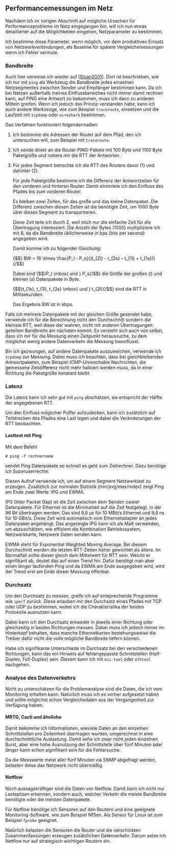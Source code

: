 
## Performancemessungen im Netz

Nachdem ich im vorigen Abschnitt auf mögliche Ursachen für Performanceprobleme
im Netz eingegangen bin, will ich nun etwas detaillierter auf die
Möglichkeiten eingehen, Netzparameter zu bestimmen.

Ich bestimme diese Parameter, wenn möglich, vor dem produktiven Einsatz von
Netzwerkverbindungen, als Baseline für spätere Vergleichsmessungen wenn ich
Fehler vermute.

### Bandbreite

Auch hier verweise ich wieder auf [[Sloan2001](#bib-sloan2001)].
Dort ist beschrieben, wie ich nur mit `ping` als Werkzeug die Bandbreite jedes
einzelnen Netzsegmentes zwischen Sender und Empfänger bestimmen kann.
Da ich bei Netzen außerhalb meines Einflussbereiches nicht immer damit rechnen
kann, auf PING eine Antwort zu bekommen, muss ich dann zu anderen Mitteln
greifen.
Wenn ich jedoch das Prinzip verstanden habe, kann ich auch andere Werkzeuge,
wie zum Beispiel `traceroute`, einsetzen und die Laufzeit mit `tcpdump` oder
`wireshark` bestimmen.

Das Verfahren funktioniert folgendermaßen:

1.  Ich bestimme die Adressen der Router auf dem Pfad, den ich untersuchen
    will, zum Beispiel mit `traceroute`.

2.  Ich sende direkt an die Router PING-Pakete mit 100 Byte und 1100 Byte
    Paketgröße und notiere mir die RTT der Antworten.

3.  Für jedes Segment betrachte ich die RTT des Routers davor (1) und
    dahinter (2).

    Für jede Paketgröße bestimme ich die Differenz der Antwortzeiten für den
    vorderen und hinteren Router.
    Damit eliminiere ich den Einfluss des Pfades bis zum vorderen Router.

    Es bleiben zwei Zeiten, für das große und das kleine Datenpaket. Die
    Differenz zwischen diesen Zeiten ist die benötigte Zeit, um 1000 Byte über
    dieses Segment zu transportieren.

    Diese Zeit teile ich durch 2, weil mich nur die einfache Zeit für die
    Übertragung interessiert.
    Die Anzahl der Bytes (1000) multipliziere ich mit 8, da die Bandbreite
    üblicherweise in bps (bits per second) angegeben wird.

    Damit komme ich zu folgender Gleichung:

    {$$}
    BW = 16 \times \frac{P_l - P_s}{(t_{2l} - t_{2s} - t_{1l} + t_{1s})} 
    {/$$}

    Dabei sind {$$}P_l \mbox{ und } P_s{/$$} die Größe der großen (*l*) und
    kleinen (*s*) Datenpakete in Byte.

    {$$}t_{1s}, t_{1l}, t_{2s} \mbox{ und } t_{2l}{/$$} sind die RTT in
    Millisekunden.

    Das Ergebnis BW ist in kbps.

Falls ich mehrere Datenpakete mit der gleichen Größe gesendet habe, verwende
ich für die Berechnung nicht den Durchschnitt sondern die kleinste RTT, weil
diese der wahren, nicht mit anderen Übertragungen geteilten Bandbreite am
nächsten kommt.
Es versteht sich auch von selbst, dass ich mir für die Messung einen Zeitpunkt
heraussuche, zu dem möglichst wenig andere Datenverkehr die Messung
beeinflusst.

Bin ich gezwungen, auf andere Datenpakete auszuweichen, verwende ich `tcpdump`
zur Messung.
Dabei muss ich beachten, dass bei gleichbleibenden Antwortpaketen, zum
Beispiel *ICMP-Unreachable* Nachrichten, die gemessene Zeitdifferenz nicht
mehr halbiert werden muss, da in einer Richtung die Paketgröße konstant
bleibt.

### Latenz

Die Latenz kann ich sehr gut mit `ping` abschätzen, sie entspricht der Hälfte
der angegebenen RTT.

Um den Einfluss möglicher Puffer aufzudecken, kann ich zusätzlich auf
Teilstrecken des Pfades eine Last legen und dabei die Veränderungen der RTT
beobachten.

#### Lasttest mit Ping

Mit dem Befehl

    # ping -f rechnername

sendet Ping Datenpakete so schnell es geht zum Zielrechner.
Dazu benötige ich Superuserrechte.

Diesen Aufruf verwende ich, um auf einem Segment Netzwerklast zu erzeugen.
Zusätzlich zur normalen Statistik (min/avg/max/mdev) zeigt Ping am Ende zwei
Werte: IPG und EWMA.

IPG (Inter Packet Gap) ist die Zeit zwischen dem Senden zweier Datenpakete.
Für Ethernet ist die Minimalzeit auf die Zeit festgelegt, in der 96 Bit
übertragen werden. Das sind 9,6 µs für 10 MBit/s Ethernet und 9,6 ns für 10
GBit/s. Diese Zeit wird automatisch vom Ethernetadapter an jedes Datenpaket
angehängt. Das angezeigte IPG kann ich als Maß verwenden, um abzuschätzen,
wie effizient die Kombination Betriebssystem, Netzwerkkarte, Netzwerk Daten
senden kann.

EWMA steht für Exponential Weighted Moving Average. Bei diesem Durchschnitt
werden die letzten  RTT-Zeiten höher gewichtet als ältere. Im Normalfall
sollte dieser gleich dem Mittelwert für RTT sein. Weicht er signifikant ab,
deutet das auf einen Trend hin. Dafür benötigt man aber einen länger
laufenden Ping und da EWMA am Ende ausgegeben wird, wird der Trend erst am
Ende dieser Messung offenbar.

### Durchsatz

Um den Durchsatz zu messen, greife ich auf entsprechende Programme wie `iperf`
zurück.
Diese erlauben mir den Durchsatz eines Pfades mit TCP oder UDP zu bestimmen,
wobei ich die Charakteristika der beiden Protokolle ausnutzen kann.

Dabei kann ich den Durchsatz entweder in jeweils einer Richtung oder
gleichzeitig in beiden Richtungen messen.
Dabei muss ich jedoch immer im Hinterkopf behalten, dass manche Ethernetkarten
beziehungsweise die Treiber dafür nicht die volle mögliche Bandbreite liefern
können.

Habe ich signifikante Unterschiede im Durchsatz bei den verschiedenen
Richtungen, kann das ein Hinweis auf fehlangepasste Schnittstellen
(Half-Duplex, Full-Duplex) sein.
Diesem kann ich mit `mii-tool` oder `ethtool` nachgehen.

### Analyse des Datenverkehrs

Nicht zu unterschätzen für die Problemanalyse sind die Daten, die ich vom
Monitoring erhalten kann.
Natürlich muss ich es vorher aufgesetzt haben und sollte möglichst schon
Vergleichsdaten aus der Vergangenheit zur Verfügung haben.

#### MRTG, Cacti und ähnliche

Damit bekomme ich Informationen, wieviele Daten an den einzelnen
Schnittstellen pro Zeiteinheit übertragen wurden, umgerechnet in eine
durchschnittliche Auslastung.
Damit sehe ich zwar nicht jeden einzelnen Burst, aber eine hohe Ausnutzung der
Schnittstelle über fünf Minuten oder länger kann schon signifikant sein für
die Fehlersuche.

Da die Messwerte meist aller fünf Minuten via SNMP abgefragt werden, belasten
diese das Netzwerk nicht übermäßig.

#### Netflow

Noch aussagekräftiger sind die Daten von Netflow.
Damit kann ich nicht nur Lastspitzen erkennen, sondern auch, welcher Verkehr
die meiste Bandbreite benötigte oder die meisten Datenpakete.

Für Netflow benötige ich Sensoren auf den Routern und eine geeignete
Monitoring-Software, wie zum Beispiel NfSen.
Als Sensor für Linux ist zum Beispiel `fprobe` geeignet.

Natürlich  belasten die Sensoren die Router und die verschickten
Zusammenfassungen erzeugen zusätzlichen Datenverkehr.
Darum setze ich Netflow nur auf strategisch wichtigen Routern ein.
